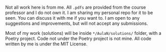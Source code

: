 Not all work here is from me. All `.pdfs` are provided from the course professor and I do not own it.
I am sharing my personal repo for it to be seen. You can discuss it with me if you want to. I am open to any suggestions and improvements, but will not accept any submissions.

Most of my work (solutions) will be inside `*/AulaN/solutions/` folder, with a Poetry project. Code not under the Poetry project is not mine.
All code written by me is under the MIT License.
